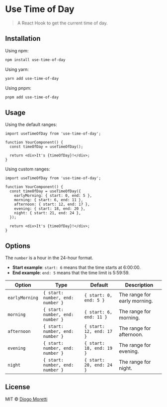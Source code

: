 # Use Time of Day

> A React Hook to get the current time of day.

## Installation

Using npm:  

```bash
npm install use-time-of-day
```

Using yarn:

```bash
yarn add use-time-of-day
```

Using pnpm:

```bash
pnpm add use-time-of-day
```

## Usage

Using the default ranges:

```tsx
import useTimeOfDay from 'use-time-of-day';

function YourComponent() {
  const timeOfDay = useTimeOfDay();
  
  return <div>It's {timeOfDay}!</div>;
}
```

Using custom ranges:

```tsx
import useTimeOfDay from 'use-time-of-day';

function YourComponent() {
  const timeOfDay = useTimeOfDay({
    earlyMorning: { start: 0, end: 5 },
    morning: { start: 6, end: 11 },
    afternoon: { start: 12, end: 17 },
    evening: { start: 18, end: 20 },
    night: { start: 21, end: 24 },
  });
  
  return <div>It's {timeOfDay}!</div>;
}
```

## Options

The `number` is a hour in the 24-hour format. 

- **Start example**: `start: 6` means that the time starts at 6:00:00.
- **End example**: `end: 5` means that the time limit is 5:59:59.

| Option | Type | Default | Description |
| ------ | ---- | ------- | ----------- |
| `earlyMorning` | `{ start: number, end: number }` | `{ start: 0, end: 5 }` | The range for early morning. |
| `morning` | `{ start: number, end: number }` | `{ start: 6, end: 11 }` | The range for morning. |
| `afternoon` | `{ start: number, end: number }` | `{ start: 12, end: 17 }` | The range for afternoon. |
| `evening` | `{ start: number, end: number }` | `{ start: 18, end: 19 }` | The range for evening. |
| `night` | `{ start: number, end: number }` | `{ start: 20, end: 24 }` | The range for night. |

## License

MIT © [Diogo Moretti](https://github.com/diogomoretti)

